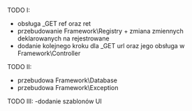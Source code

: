 TODO I:
- obsługa _GET ref oraz ret
- przebudowanie Framework\Registry + zmiana zmiennych deklarowanych na rejestrowane
- dodanie kolejnego kroku dla _GET url oraz jego obsługa w Framework\Controller

TODO II:
- przebudowa Framework\Database
- przebudowa Framework\Exception

TODO III:
-dodanie szablonów UI

